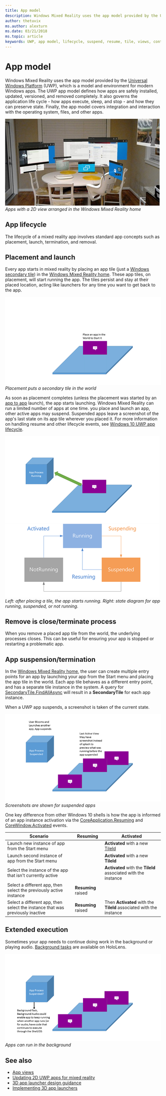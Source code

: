 ```yaml
---
title: App model
description: Windows Mixed Reality uses the app model provided by the Universal Windows Platform, a model and environment for modern Windows apps.
author: thetuvix
ms.author: alexturn
ms.date: 03/21/2018
ms.topic: article
keywords: UWP, app model, lifecycle, suspend, resume, tile, views, contracts, mixed reality headset, windows mixed reality headset, virtual reality headset, HoloLens, MRTK, Mixed Reality Toolkit
---
```


# App model

Windows Mixed Reality uses the app model provided by the [Universal Windows Platform](/windows/uwp/get-started/) (UWP), which is a model and environment for modern Windows apps. The UWP app model defines how apps are safely installed, updated, versioned, and removed completely. It also governs the application life cycle - how apps execute, sleep, and stop - and how they can preserve state. Finally, the app model covers integration and interaction with the operating system, files, and other apps.

![2D apps arranged in the Windows Mixed Reality home in a breakfast area](images/20160112-055908-hololens-500px.jpg)<br>
*Apps with a 2D view arranged in the Windows Mixed Reality home*

## App lifecycle

The lifecycle of a mixed reality app involves standard app concepts such as placement, launch, termination, and removal.

## Placement and launch

Every app starts in mixed reality by placing an app tile (just a [Windows secondary tile](/uwp/api/Windows.UI.StartScreen.SecondaryTile)) in the [Windows Mixed Reality home](../discover/navigating-the-windows-mixed-reality-home.md). These app tiles, on placement, will start running the app. The tiles persist and stay at their placed location, acting like launchers for any time you want to get back to the app.

![Placement puts a secondary tile in the world](images/slide1-600px.png)<br>
*Placement puts a secondary tile in the world*

As soon as placement completes (unless the placement was started by an [app to app](app-views.md#protocols) launch), the app starts launching. Windows Mixed Reality can run a limited number of apps at one time. 
you place and launch an app, other active apps may suspend. Suspended apps leave a screenshot of the app's last state on its app tile wherever you placed it. For more information on handling resume and other lifecycle events, see [Windows 10 UWP app lifecycle](/windows/uwp/launch-resume/app-lifecycle).

![After placing a tile, the app starts running](images/slide2-500px.png) ![State diagram for app running, suspended or not running](images/ic576232-500px.png)<br>
*Left: after placing a tile, the app starts running. Right: state diagram for app running, suspended, or not running.*

## Remove is close/terminate process

When you remove a placed app tile from the world, the underlying processes closes. This can be useful for ensuring your app is stopped or restarting a problematic app.

## App suspension/termination

In the [Windows Mixed Reality home](../discover/navigating-the-windows-mixed-reality-home.md), the user can create multiple entry points for an app by launching your app from the Start menu and placing the app tile in the world. Each app tile behaves as a different entry point, and has a separate tile instance in the system. A query for [SecondaryTile.FindAllAsync](/uwp/api/Windows.UI.StartScreen.SecondaryTile#Windows_UI_StartScreen_SecondaryTile_FindAllAsync) will result in a **SecondaryTile** for each app instance.

When a UWP app suspends, a screenshot is taken of the current state.

![Screenshots are shown for suspended apps](images/slide9-800px.png)<br>
*Screenshots are shown for suspended apps*

One key difference from other Windows 10 shells is how the app is informed of an app instance activation via the [CoreApplication.Resuming](/uwp/api/Windows.ApplicationModel.Core.CoreApplication#Windows_ApplicationModel_Core_CoreApplication_Resuming) and [CoreWindow.Activated](/uwp/api/windows.ui.core.corewindow#Windows_UI_Core_CoreWindow_Activated) events.

|  Scenario |  Resuming  |  Activated | 
|----------|----------|----------|
|  Launch new instance of app from the Start menu  |   |  **Activated** with a new [TileId](/uwp/api/windows.ui.startscreen.secondarytile#Windows_UI_StartScreen_SecondaryTile_TileId) | 
|  Launch second instance of app from the Start menu  |   |  **Activated** with a new **TileId** | 
|  Select the instance of the app that isn't currently active  |   |  **Activated** with the **TileId** associated with the instance | 
|  Select a different app, then select the previously active instance  |  **Resuming** raised  |  | 
|  Select a different app, then select the instance that was previously inactive  |  **Resuming** raised  |  Then **Activated** with the **TileId** associated with the instance | 

## Extended execution

Sometimes your app needs to continue doing work in the background or playing audio. [Background tasks](/windows/uwp/launch-resume/declare-background-tasks-in-the-application-manifest) are available on HoloLens.

![Apps can run in the background](images/slide10-800px.png)<br>
*Apps can run in the background*

## See also

* [App views](app-views.md)
* [Updating 2D UWP apps for mixed reality](../develop/porting-apps/building-2d-apps.md)
* [3D app launcher design guidance](../distribute/3d-app-launcher-design-guidance.md)
* [Implementing 3D app launchers](../distribute/implementing-3d-app-launchers.md)
